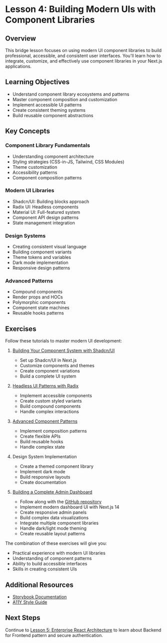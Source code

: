 # Lesson 4: Building Modern UIs with Component Libraries

## Overview

This bridge lesson focuses on using modern UI component libraries to build professional, accessible, and consistent user interfaces. You'll learn how to integrate, customize, and effectively use component libraries in your Next.js applications.

## Learning Objectives

- Understand component library ecosystems and patterns
- Master component composition and customization
- Implement accessible UI patterns
- Create consistent theming systems
- Build reusable component abstractions

## Key Concepts

### Component Library Fundamentals

- Understanding component architecture
- Styling strategies (CSS-in-JS, Tailwind, CSS Modules)
- Theme customization
- Accessibility patterns
- Component composition patterns

### Modern UI Libraries

- Shadcn/UI: Building blocks approach
- Radix UI: Headless components
- Material UI: Full-featured system
- Component API design patterns
- State management integration

### Design Systems

- Creating consistent visual language
- Building component variants
- Theme tokens and variables
- Dark mode implementation
- Responsive design patterns

### Advanced Patterns

- Compound components
- Render props and HOCs
- Polymorphic components
- Component state machines
- Reusable hooks patterns

## Exercises

Follow these tutorials to master modern UI development:

1. [Building Your Component System with Shadcn/UI](https://ui.shadcn.com/docs)

   - Set up Shadcn/UI in Next.js
   - Customize components and themes
   - Create component variations
   - Build a complete UI system

2. [Headless UI Patterns with Radix](https://www.radix-ui.com/docs/primitives/overview/getting-started)

   - Implement accessible components
   - Create custom styled variants
   - Build compound components
   - Handle complex interactions

3. [Advanced Component Patterns](https://www.patterns.dev/react)

   - Implement composition patterns
   - Create flexible APIs
   - Build reusable hooks
   - Handle complex state

4. Design System Implementation

   - Create a themed component library
   - Implement dark mode
   - Build responsive layouts
   - Create documentation

5. [Building a Complete Admin Dashboard](https://www.youtube.com/watch?v=SjsQdfvxjL8)
   - Follow along with the [GitHub repository](https://github.com/safak/nextjs-admin-dashboard)
   - Implement modern dashboard UI with Next.js 14
   - Create responsive admin panels
   - Build complex data visualizations
   - Integrate multiple component libraries
   - Handle dark/light mode theming
   - Create reusable layout patterns

The combination of these exercises will give you:

- Practical experience with modern UI libraries
- Understanding of component patterns
- Ability to build accessible interfaces
- Skills in creating consistent UIs

## Additional Resources

- [Storybook Documentation](https://storybook.js.org/docs/react/get-started/introduction)
- [A11Y Style Guide](https://a11y-style-guide.com/style-guide/)

## Next Steps

Continue to [Lesson 5: Enterprise React Architecture](./lesson-5-enterprise-react-1.md) to learn about Backend for Frontend pattern and secure authentication.
